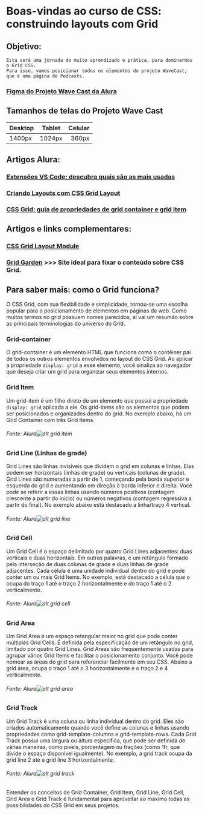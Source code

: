 # Boas-vindas ao curso de **CSS: construindo layouts com Grid**

## Objetivo:
    Esta será uma jornada de muito aprendizado e prática, para dominarmos o Grid CSS. 
    Para isso, vamos posicionar todos os elementos do projeto WaveCast, que é uma página de Podcasts.

### [Figma do Projeto Wave Cast da Alura](https://www.figma.com/design/OkuJrConH0zKqaz6awMDvd/WaveCast-%7C-Curso-de-Grid?node-id=10701-312)

## Tamanhos de telas do Projeto Wave Cast

| Desktop    | Tablet      | Celular     |
|:-----------|:-----------:|------------:|
| 1400px     | 1024px      | 360px       |

## Artigos Alura:
### [Extensões VS Code: descubra quais são as mais usadas](https://www.alura.com.br/artigos/extensoes-vs-code-descubra-as-mais-usadas)
### [Criando Layouts com CSS Grid Layout](https://www.alura.com.br/artigos/criando-layouts-com-css-grid-layout)
### [CSS Grid: guia de propriedades de grid container e grid item](https://www.alura.com.br/artigos/css-grid-guia-propriedades-grid-container-grid-item)

## Artigos e links complementares:
### [CSS Grid Layout Module](https://www.w3schools.com/css/css_grid.asp)
### [Grid Garden](https://cssgridgarden.com/) >>> Site ideal para fixar o conteúdo sobre CSS Grid.


## Para saber mais: como o Grid funciona?
O CSS Grid, com sua flexibilidade e simplicidade, tornou-se uma escolha popular para o posicionamento de elementos em páginas da web. Como muitos termos no grid possuem nomes parecidos, aí vai um resumão sobre as principais terminologias do universo do Grid.

### Grid-container
O grid-container é um elemento HTML que funciona como o contêiner pai de todos os outros elementos envolvidos no layout do CSS Grid. Ao aplicar a propriedade ```display: grid``` a esse elemento, você sinaliza ao navegador que deseja criar um grid para organizar seus elementos internos.

### Grid Item
Um grid-item é um filho direto de um elemento que possui a propriedade ```display: grid``` aplicada a ele. Os grid-items são os elementos que podem ser posicionados e organizados dentro do grid. No exemplo abaixo, há um Grid Container com três Grid Items.

###### Fonte: Alura![alt grid item](image.png)

### Grid Line (Linhas de grade)
Grid Lines são linhas invisíveis que dividem o grid em colunas e linhas. Elas podem ser horizontais (linhas de grade) ou verticais (colunas de grade). Grid Lines são numeradas a partir de 1, começando pela borda superior e esquerda do grid e aumentando em direção à borda inferior e direita. Você pode se referir a essas linhas usando números positivos (contagem crescente a partir do início) ou números negativos (contagem regressiva a partir do final). No exemplo abaixo está destacado a linha/traço 4 vertical.

###### Fonte: Alura![alt grid line](image-1.png)

### Grid Cell
Um Grid Cell é o espaço delimitado por quatro Grid Lines adjacentes: duas verticais e duas horizontais. Em outras palavras, é um retângulo formado pela interseção de duas colunas de grade e duas linhas de grade adjacentes. Cada célula é uma unidade individual dentro do grid e pode conter um ou mais Grid Items. No exemplo, está destacado a célula que o ocupa do traço 1 até o traço 2 horizontalmente e do traço 1 até o 2 verticalmente.

###### Fonte: Alura![alt grid cell](image-2.png)

### Grid Area
Um Grid Area é um espaço retangular maior no grid que pode conter múltiplas Grid Cells. É definida pela especificação de um retângulo no grid, limitado por quatro Grid Lines. Grid Areas são frequentemente usadas para agrupar vários Grid Items e facilitar o posicionamento conjunto. Você pode nomear as áreas do grid para referenciar facilmente em seu CSS. Abaixo a grid área, ocupa o traço 1 até o 3 horizontalmente e o traço 2 e 4 verticalmente.

###### Fonte: Alura![alt grid area](image-3.png)

### Grid Track
Um Grid Track é uma coluna ou linha individual dentro do grid. Eles são criados automaticamente quando você define as colunas e linhas usando propriedades como grid-template-columns e grid-template-rows. Cada Grid Track possui uma largura ou altura específica, que pode ser definida de várias maneiras, como pixels, porcentagem ou frações (como 1fr, que divide o espaço disponível igualmente). No exemplo, a grid track ocupa da grid line 2 até a grid line 3 horizontalmente.

###### Fonte: Alura![alt grid track](image-4.png) 


Entender os conceitos de Grid Container, Grid Item, Grid Line, Grid Cell, Grid Area e Grid Track é fundamental para aproveitar ao máximo todas as possibilidades do CSS Grid em seus projetos.